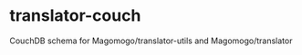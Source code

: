 translator-couch
================

CouchDB schema for  Magomogo/translator-utils and Magomogo/translator
